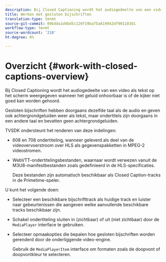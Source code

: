 ```yaml
---
description: Bij Closed Captioning wordt het audiogedeelte van een video als tekst op het scherm weergegeven wanneer het geluid onhoorbaar is of de kijker niet goed kan worden gehoord.
title: Werken met gesloten bijschriften
translation-type: tm+mt
source-git-commit: 89bdda1d4bd5c126f19ba75a819942df901183d1
workflow-type: tm+mt
source-wordcount: '210'
ht-degree: 0%

---
```



# Overzicht {#work-with-closed-captions-overview}

Bij Closed Captioning wordt het audiogedeelte van een video als tekst op het scherm weergegeven wanneer het geluid onhoorbaar is of de kijker niet goed kan worden gehoord.

Gesloten bijschriften hebben doorgaans dezelfde taal als de audio en geven ook achtergrondgeluiden weer als tekst, maar ondertitels zijn doorgaans in een andere taal en bevatten geen achtergrondgeluiden.

TVSDK ondersteunt het renderen van deze indelingen:

* 608 en 708 ondertiteling, wanneer geleverd als deel van de videovervoerstroom over HLS als gegevenspakketten in MPEG-2 videostromen.
* WebVTT-ondertitelingsbestanden, waarnaar wordt verwezen vanuit de M3U8-manifestbestanden zoals gedefinieerd in de HLS-specificaties.

   Deze bestanden zijn automatisch beschikbaar als Closed Caption-tracks in de Primetime-speler.

U kunt het volgende doen:

* Selecteer een beschikbare bijschrifttrack als huidige track en luister naar gebeurtenissen die aangeven welke aanvullende beschikbare tracks beschikbaar zijn.
* Schakel ondertiteling sluiten in (zichtbaar) of uit (niet zichtbaar) door de `MediaPlayer` interface te gebruiken.
* Selecteer opmaakopties die bepalen hoe gesloten bijschriften worden gerenderd door de onderliggende video-engine.

   Gebruik de `MediaPlayerItem` interface om formaten zoals de doopvont of doopvontkleur te selecteren.

